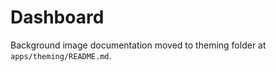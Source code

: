 <!--
 - SPDX-FileCopyrightText: 2020 Nextcloud GmbH and Nextcloud contributors
 - SPDX-License-Identifier: AGPL-3.0-or-later
 -->
# Dashboard

Background image documentation moved to theming folder at `apps/theming/README.md`.